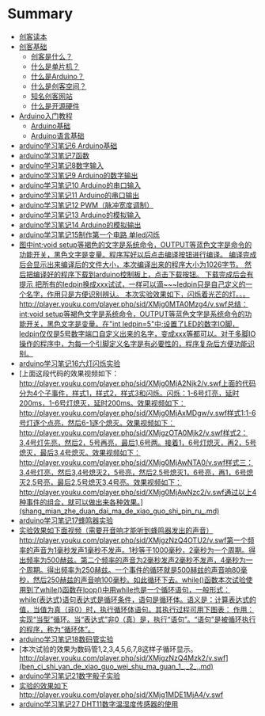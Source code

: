 # Summary

* [创客读本](README.md)
* [创客基础](chuang_ke_ji_chu.md)
   * [创客是什么？](chuang_ke_shi_shi_yao_ff1f.md)
   * [什么是单片机？](shi_yao_shi_dan_pian_ji_ff1f.md)
   * [什么是Arduino？](shi_yao_shi_arduino.md)
   * [什么是创客空间？](shi_yao_shi_chuang_ke_kong_jian_ff1f.md)
   * [知名创客网站](zhi_ming_chuang_ke_wang_zhan.md)
   * [什么是开源硬件](shi_yao_shi_kai_yuan_ying_jian.md)
* [Arduino入门教程](arduinoru_men_jiao_cheng.md)
   * [Arduino基础](arduinoban_ben.md)
   * [Arduino语言基础](arduinoyu_yan_ji_chu.md)
* [arduino学习笔记6 Arduino基础](arduinoxue_xi_bi_ji_6_arduino_ji_chu.md)
* [arduino学习笔记7函数](arduinoxue_xi_bi_ji_7_han_shu.md)
* [arduino学习笔记8数字输入](arduinoxue_xi_bi_ji_8_shu_zi_shu_ru.md)
* [arduino学习笔记9 Arduino的数字输出](arduinoxue_xi_bi_ji_9_arduino_de_shu_zi_shu_chu.md)
* [arduino学习笔记10 Arduino的串口输入](arduinoxue_xi_bi_ji10_arduino_de_chuan_kou_shu_ru.md)
* [arduino学习笔记11 Arduino的串口输出](arduinoxue_xi_bi_ji11_arduino_de_chuan_kou_shu_chu.md)
* [arduino学习笔记12 PWM（脉冲宽度调制）](arduinoxue_xi_bi_ji_12_pwm_ff08_mai_chong_kuan_du_.md)
* [arduino学习笔记13 Arduino的模拟输入](arduinoxue_xi_bi_ji13_arduino_de_mo_ni_shu_ru.md)
* [arduino学习笔记14 Arduino的模拟输出](arduinoxue_xi_bi_ji14_arduino_de_mo_ni_shu_chu.md)
* [arduino学习笔记15制作第一个电路 单led闪烁](arduinoxue_xi_bi_ji_15_zhi_zuo_di_yi_ge_dian_lu_da.md)
* [图中int;void setup等褐色的文字是系统命令，OUTPUT等蓝色文字是命令的功能开关，黑色文字是变量。程序写好以后点击编译按钮进行编译。 编译完成后会显示出来编译后的文件大小，本次编译出来的程序大小为1026字节。 然后把编译好的程序下载到arduino控制板上，点击下载按钮。 下载完成后会有提示 把所有的ledpin换成xxx试试，一样可以滴~~~ledpin只是自己定义的一个名字，作用只是方便识别辨认。 本次实验效果如下，闪烁着光芒的灯。。。http://player.youku.com/player.php/sid/XMjg0MTA0Mzg4/v.swf总结：int;void setup等褐色文字是系统命令，OUTPUT等蓝色文字是系统命令的功能开关，黑色文字是变量。在"int ledpin=5"中;设置了LED的数字IO脚，ledpin仅仅是5号数字端口自定义出来的名字，变成xxx等都可以。对于多脚IO操作的程序中，为每一个引脚定义名字是有必要性的，程序复杂后方便功能识别。](tu_zhong_int__void_setup_deng_he_se_de_wen_zi_shi_.md)
* [arduino学习笔记16六灯闪烁实验](arduinoxue_xi_bi_ji_16_liu_deng_shan_shuo_shi_yan.md)
* [上面这段代码的效果视频如下：http://player.youku.com/player.php/sid/XMjg0MjA2Njk2/v.swf上面的代码分为4个子事件，样式1，样式2，样式3和闪烁。闪烁：1-6号灯亮，延时200ms，1-6号灯熄灭，延时200ms。效果视频如下：http://player.youku.com/player.php/sid/XMjg0MjAxMDgw/v.swf样式1:1-6号灯逐个点亮，然后6-1逐个熄灭。效果视频如下：http://player.youku.com/player.php/sid/XMjgzOTA0Mjk2/v.swf样式2：3,4号灯先亮，然后2，5号再亮，最后1,6号两。接着1，6号灯熄灭，再2，5号熄灭，最后3,4号熄灭。效果视频如下：http://player.youku.com/player.php/sid/XMjg0MjAwNTA0/v.swf样式三：3,4号灯亮，然后3,4号熄灭2，5号亮，然后2,5号熄灭1，6号亮，再1，6号熄灭2,5号亮，最后2,5号熄灭3,4号亮。效果视频如下：http://player.youku.com/player.php/sid/XMjg0MjAwNzc2/v.swf通过以上4种事件的组合，就可以做出来各种效果。](shang_mian_zhe_duan_dai_ma_de_xiao_guo_shi_pin_ru_.md)
* [arduino学习笔记17蜂鸣器实验](arduinoxue_xi_bi_ji_17_feng_ming_qi_shi_yan.md)
* [实验效果如下面视频（需要开音响才能听到蜂鸣器发出的声音）http://player.youku.com/player.php/sid/XMjgzNzQ4OTU2/v.swf第一个频率的声音为1毫秒发声1毫秒不发声。1秒等于1000毫秒，2毫秒为一个周期。得出频率为500赫兹。第二个频率的声音为2毫秒发声2毫秒不发声，4毫秒为一个周期。得出频率为250赫兹。一个事件的循环就是500赫兹的声音响80毫秒，然后250赫兹的声音响100毫秒。如此循环下去。while()函数本次试验使用到了while()函数在loop()中用while也是一个循环语句，一般形式：while(表达式)语句表达式是循环条件，语句是循环体。语义是：计算表达式的值，当值为真（非0）时，执行循环体语句。其执行过程可用下图表： 作用：实现“当型”循环。当“表达式”非0（真）是，执行“语句”。“语句”是被循环执行的程序，称为“循环体”。](shi_yan_xiao_guo_ru_xia_mian_shi_pin_ff08_xu_yao_k.md)
* [arduino学习笔记18数码管实验](arduinoxue_xi_bi_ji_18_shu_ma_guan_shi_yan.md)
* [本次试验的效果为数码管1,2,3,4,5,6,7,8这样子循环显示。http://player.youku.com/player.php/sid/XMjgzNzQ4Mzk2/v.swf](ben_ci_shi_yan_de_xiao_guo_wei_shu_ma_guan_1_,_2_,.md)
* [arduino学习笔记21数字骰子实验](arduinoxue_xi_bi_ji_21_shu_zi_tou_zi_shi_yan.md)
* [实验的效果如下http://player.youku.com/player.php/sid/XMjg1MDE1MjA4/v.swf](shi_yan_de_xiao_guo_ru_xia_http__player__youku__co.md)
* [arduino学习笔记27 DHT11数字温湿度传感器的使用](arduinoxue_xi_bi_ji_27_dht11_shu_zi_wen_shi_du_chu.md)

